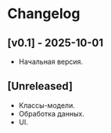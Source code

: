 # Changelog

## [v0.1] - 2025-10-01
- Начальная версия.

## [Unreleased]
- Классы-модели.
- Обработка данных.
- UI.